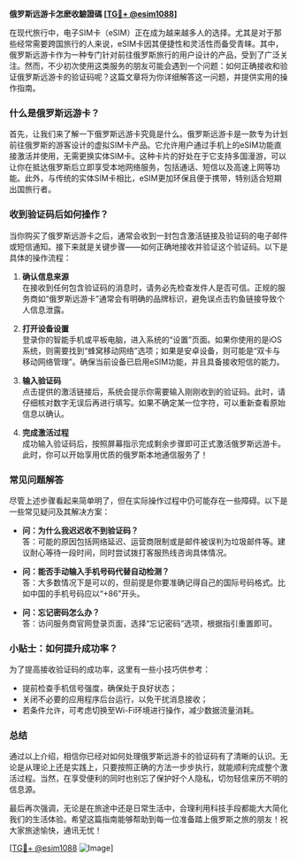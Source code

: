 **俄罗斯远游卡怎麽收驗證碼 [[TG💪+ @esim1088](https://t.me/s/esim1088)]**

在现代旅行中，电子SIM卡（eSIM）正在成为越来越多人的选择。尤其是对于那些经常需要跨国旅行的人来说，eSIM卡因其便捷性和灵活性而备受青睐。其中，俄罗斯远游卡作为一种专门针对前往俄罗斯旅行的用户设计的产品，受到了广泛关注。然而，不少初次使用这类服务的朋友可能会遇到一个问题：如何正确接收和验证俄罗斯远游卡的验证码呢？这篇文章将为你详细解答这一问题，并提供实用的操作指南。

### 什么是俄罗斯远游卡？

首先，让我们来了解一下俄罗斯远游卡究竟是什么。俄罗斯远游卡是一款专为计划前往俄罗斯的游客设计的虚拟SIM卡产品。它允许用户通过手机上的eSIM功能直接激活并使用，无需更换实体SIM卡。这种卡片的好处在于它支持多国漫游，可以让你在抵达俄罗斯后立即享受本地网络服务，包括通话、短信以及高速上网等功能。此外，与传统的实体SIM卡相比，eSIM更加环保且便于携带，特别适合短期出国旅行者。

### 收到验证码后如何操作？

当你购买了俄罗斯远游卡之后，通常会收到一封包含激活链接及验证码的电子邮件或短信通知。接下来就是关键步骤——如何正确地接收并验证这个验证码。以下是具体的操作流程：

1. **确认信息来源**  
   在接收到任何包含验证码的消息时，请务必先检查发件人是否可信。正规的服务商如“俄罗斯远游卡”通常会有明确的品牌标识，避免误点击钓鱼链接导致个人信息泄露。

2. **打开设备设置**  
   登录你的智能手机或平板电脑，进入系统的“设置”页面。如果你使用的是iOS系统，则需要找到“蜂窝移动网络”选项；如果是安卓设备，则可能是“双卡与移动网络管理”。确保当前设备已启用eSIM功能，并且具备接收短信的能力。

3. **输入验证码**  
   点击提供的激活链接后，系统会提示你需要输入刚刚收到的验证码。此时，请仔细核对数字无误后再进行填写。如果不确定某一位字符，可以重新查看原始信息以确认。

4. **完成激活过程**  
   成功输入验证码后，按照屏幕指示完成剩余步骤即可正式激活俄罗斯远游卡。此时，你可以开始享用优质的俄罗斯本地通信服务了！

### 常见问题解答

尽管上述步骤看起来简单明了，但在实际操作过程中仍可能存在一些障碍。以下是一些常见疑问及其解决方案：

- **问：为什么我迟迟收不到验证码？**  
  答：可能的原因包括网络延迟、运营商限制或是邮件被误判为垃圾邮件等。建议耐心等待一段时间，同时尝试拨打客服热线咨询具体情况。

- **问：能否手动输入手机号码代替自动检测？**  
  答：大多数情况下是可以的，但前提是你要准确记得自己的国际号码格式。比如中国的手机号码应以“+86”开头。

- **问：忘记密码怎么办？**  
  答：访问服务商官网登录页面，选择“忘记密码”选项，根据指引重置即可。

### 小贴士：如何提升成功率？

为了提高接收验证码的成功率，这里有一些小技巧供参考：
- 提前检查手机信号强度，确保处于良好状态；
- 关闭不必要的应用程序后台运行，以免干扰消息接收；
- 若条件允许，可考虑切换至Wi-Fi环境进行操作，减少数据流量消耗。

### 总结

通过以上介绍，相信你已经对如何处理俄罗斯远游卡的验证码有了清晰的认识。无论是从理论上还是实践上，只要按照正确的方法一步步执行，就能顺利完成整个激活过程。当然，在享受便利的同时也别忘了保护好个人隐私，切勿轻信来历不明的信息源。

最后再次强调，无论是在旅途中还是日常生活中，合理利用科技手段都能大大简化我们的生活体验。希望这篇指南能够帮助到每一位准备踏上俄罗斯之旅的朋友！祝大家旅途愉快，通讯无忧！

[[TG💪+ @esim1088](https://t.me/s/esim1088) ![Image](https://i.postimg.cc/4NQfJmqS/Snipaste-2025-05-13-00-14-12.png)]